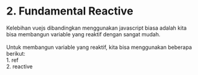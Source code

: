 # 2. Fundamental Reactive

<div v-click>Kelebihan vuejs dibandingkan menggunakan javascript biasa adalah kita bisa membangun variable yang reaktif dengan sangat mudah.</div>

<br />

<div v-click>Untuk membangun variable yang reaktif, kita bisa menggunakan beberapa berikut:</div>
<div v-click>1. ref</div>
<div v-click>2. reactive</div>